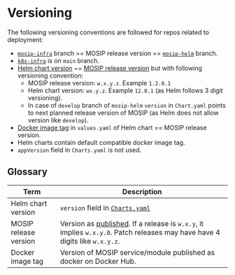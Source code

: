 # Versioning

The following versioning conventions are followed for repos related to deployment:

* [`mosip-infra`](https://github.com/mosip/mosip-infra) branch == MOSIP release version == [`mosip-helm`](https://github.com/mosip/mosip-helm) branch.
* [`k8s-infra`](https://github.com/mosip/k8s-infra) is on `main` branch.
* [Helm chart version](versioning.md#glossary) \~= [MOSIP release version](versioning.md#glossary) but with following versioning convention:
  * MOSIP release version: `w.x.y.z`. Example `1.2.0.1`
  * Helm chart version: `wx.y.z`. Example `12.0.1` (as Helm follows 3 digit versioning).
  * In case of `develop` branch of `mosip-helm` `version` in `Chart.yaml` points to next planned release version of MOSIP (as Helm does not allow version like `develop`).
* [Docker image tag](versioning.md#glossary) in `values.yaml` of Helm chart == MOSIP release version.
* Helm charts contain default compatible docker image tag.
* `appVersion` field in `Charts.yaml` is not used.

## Glossary

| Term                  | Description                                                                                                                                                           |
| --------------------- | --------------------------------------------------------------------------------------------------------------------------------------------------------------------- |
| Helm chart version    | `version` field in [`Charts.yaml`](https://github.com/mosip/mosip-helm/blob/1.2.0/charts/artifactory/Chart.yaml)                                                      |
| MOSIP release version | Version as [published](../../../roadmap-and-releases/releases/). If a release is `w.x.y`, it implies `w.x.y.0`. Patch releases may have have 4 digits like `w.x.y.z`. |
| Docker image tag      | Version of MOSIP service/module published as docker on Docker Hub.                                                                                                    |
